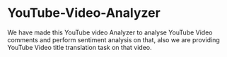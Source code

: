 # YouTube-Video-Analyzer
We have made this YouTube video Analyzer to analyse YouTube Video comments and perform sentiment analysis on that, also we are providing YouTube Video title translation task on that video.
